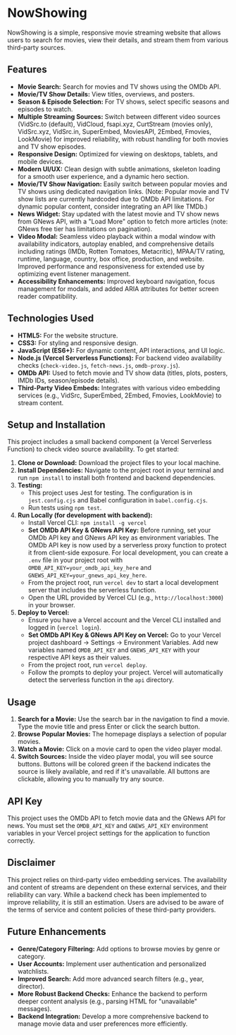 # NowShowing

NowShowing is a simple, responsive movie streaming website that allows users to search for movies, view their details, and stream them from various third-party sources.

## Features

*   **Movie Search:** Search for movies and TV shows using the OMDb API.
*   **Movie/TV Show Details:** View titles, overviews, and posters.
*   **Season & Episode Selection:** For TV shows, select specific seasons and episodes to watch.
*   **Multiple Streaming Sources:** Switch between different video sources (VidSrc.to (default), VidCloud, fsapi.xyz, CurtStream (movies only), VidSrc.xyz, VidSrc.in, SuperEmbed, MoviesAPI, 2Embed, Fmovies, LookMovie) for improved reliability, with robust handling for both movies and TV show episodes.
*   **Responsive Design:** Optimized for viewing on desktops, tablets, and mobile devices.
*   **Modern UI/UX:** Clean design with subtle animations, skeleton loading for a smooth user experience, and a dynamic hero section.
*   **Movie/TV Show Navigation:** Easily switch between popular movies and TV shows using dedicated navigation links. (Note: Popular movie and TV show lists are currently hardcoded due to OMDb API limitations. For dynamic popular content, consider integrating an API like TMDb.)
*   **News Widget:** Stay updated with the latest movie and TV show news from GNews API, with a "Load More" option to fetch more articles (note: GNews free tier has limitations on pagination).
*   **Video Modal:** Seamless video playback within a modal window with availability indicators, autoplay enabled, and comprehensive details including ratings (IMDb, Rotten Tomatoes, Metacritic), MPAA/TV rating, runtime, language, country, box office, production, and website. Improved performance and responsiveness for extended use by optimizing event listener management.
*   **Accessibility Enhancements:** Improved keyboard navigation, focus management for modals, and added ARIA attributes for better screen reader compatibility.

## Technologies Used

*   **HTML5:** For the website structure.
*   **CSS3:** For styling and responsive design.
*   **JavaScript (ES6+):** For dynamic content, API interactions, and UI logic.
*   **Node.js (Vercel Serverless Functions):** For backend video availability checks (`check-video.js`, `fetch-news.js`, `omdb-proxy.js`).
*   **OMDb API:** Used to fetch movie and TV show data (titles, plots, posters, IMDb IDs, season/episode details).
*   **Third-Party Video Embeds:** Integrates with various video embedding services (e.g., VidSrc, SuperEmbed, 2Embed, Fmovies, LookMovie) to stream content.



## Setup and Installation

This project includes a small backend component (a Vercel Serverless Function) to check video source availability. To get started:

1.  **Clone or Download:** Download the project files to your local machine.
2.  **Install Dependencies:** Navigate to the project root in your terminal and run `npm install` to install both frontend and backend dependencies.
3.  **Testing:**
    *   This project uses Jest for testing. The configuration is in `jest.config.cjs` and Babel configuration in `babel.config.cjs`.
    *   Run tests using `npm test`.
4.  **Run Locally (for development with backend):**
    *   Install Vercel CLI: `npm install -g vercel`
    *   **Set OMDb API Key & GNews API Key:** Before running, set your OMDb API key and GNews API key as environment variables. The OMDb API key is now used by a serverless proxy function to protect it from client-side exposure. For local development, you can create a `.env` file in your project root with `OMDB_API_KEY=your_omdb_api_key_here` and `GNEWS_API_KEY=your_gnews_api_key_here`.
    *   From the project root, run `vercel dev` to start a local development server that includes the serverless function.
    *   Open the URL provided by Vercel CLI (e.g., `http://localhost:3000`) in your browser.
4.  **Deploy to Vercel:**
    *   Ensure you have a Vercel account and the Vercel CLI installed and logged in (`vercel login`).
    *   **Set OMDb API Key & GNews API Key on Vercel:** Go to your Vercel project dashboard -> Settings -> Environment Variables. Add new variables named `OMDB_API_KEY` and `GNEWS_API_KEY` with your respective API keys as their values.
    *   From the project root, run `vercel deploy`.
    *   Follow the prompts to deploy your project. Vercel will automatically detect the serverless function in the `api` directory.

## Usage

1.  **Search for a Movie:** Use the search bar in the navigation to find a movie. Type the movie title and press Enter or click the search button.
2.  **Browse Popular Movies:** The homepage displays a selection of popular movies.
3.  **Watch a Movie:** Click on a movie card to open the video player modal.
4.  **Switch Sources:** Inside the video player modal, you will see source buttons. Buttons will be colored green if the backend indicates the source is likely available, and red if it's unavailable. All buttons are clickable, allowing you to manually try any source.

## API Key

This project uses the OMDb API to fetch movie data and the GNews API for news. You must set the `OMDB_API_KEY` and `GNEWS_API_KEY` environment variables in your Vercel project settings for the application to function correctly.

## Disclaimer

This project relies on third-party video embedding services. The availability and content of streams are dependent on these external services, and their reliability can vary. While a backend check has been implemented to improve reliability, it is still an estimation. Users are advised to be aware of the terms of service and content policies of these third-party providers.

## Future Enhancements

*   **Genre/Category Filtering:** Add options to browse movies by genre or category.
*   **User Accounts:** Implement user authentication and personalized watchlists.
*   **Improved Search:** Add more advanced search filters (e.g., year, director).
*   **More Robust Backend Checks:** Enhance the backend to perform deeper content analysis (e.g., parsing HTML for "unavailable" messages).
*   **Backend Integration:** Develop a more comprehensive backend to manage movie data and user preferences more efficiently.
